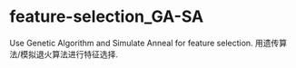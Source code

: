 # feature-selection_GA-SA
Use Genetic Algorithm and Simulate Anneal for feature selection. 用遗传算法/模拟退火算法进行特征选择.
